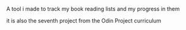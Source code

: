 A tool i made to track my book reading lists and my progress in them 

it is also the seventh project from the Odin Project curriculum 
